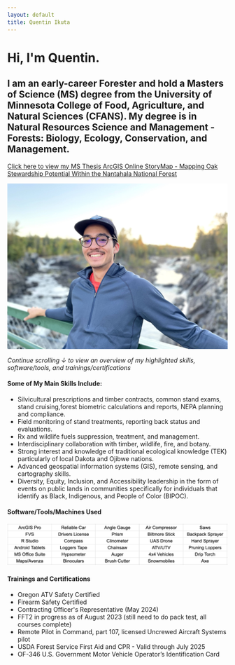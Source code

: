 ```yaml
---
layout: default
title: Quentin Ikuta
---
```

# Hi, I'm Quentin.
## I am an early-career Forester and hold a Masters of Science (MS) degree from the University of Minnesota College of Food, Agriculture, and Natural Sciences (CFANS). My degree is in Natural Resources Science and Management - Forests: Biology, Ecology, Conservation, and Management.

<a href="https://arcg.is/1iSvaL1">Click here to view my MS Thesis ArcGIS Online StoryMap - Mapping Oak Stewardship Potential Within the Nantahala National Forest</a>

<img src="profile_pic.jpg" alt="Profile Pic" class="circular"/>

_Continue scrolling &darr; to view an overview of my highlighted skills, software/tools, and trainings/certifications_

#### Some of My Main Skills Include:
 *   Silvicultural prescriptions and timber contracts, common stand exams, stand cruising,forest biometric calculations and reports, NEPA planning and compliance.
 *   Field monitoring of stand treatments, reporting back status and evaluations.
 *   Rx and wildlife fuels suppression, treatment, and management.
 *   Interdisciplinary collaboration with timber, wildlife, fire, and botany.
 *   Strong interest and knowledge of traditional ecological knowledge (TEK) particularly of local Dakota and Ojibwe nations.
 *   Advanced geospatial information systems (GIS), remote sensing, and cartography skills.
 *   Diversity, Equity, Inclusion, and Accessibility leadership in the form of events on public lands in communities specifically for individuals that identify as Black, Indigenous, and People of Color (BIPOC).

#### Software/Tools/Machines Used
_![](skillstable.png)_


#### Trainings and Certifications
 *   Oregon ATV Safety Certified
 *   Firearm Safety Certified
 *   Contracting Officer's Representative (May 2024)
 *   FFT2 in progress as of August 2023 (still need to do pack test, all courses complete)
 *   Remote Pilot in Command, part 107, licensed Uncrewed Aircraft Systems pilot
 *   USDA Forest Service First Aid and CPR - Valid through July 2025
 *   OF-346 U.S. Government Motor Vehicle Operator’s Identification Card


<!---
Text can be **bold**, _italic_, or ~~strikethrough~~.

[Click here to see my favorite animal](./another-page.html).

There should be whitespace between paragraphs.

There should be whitespace between paragraphs. We recommend including a README, or a file with information about your project.

# Header 1

This is a normal paragraph following a header. GitHub is a code hosting platform for version control and collaboration. It lets you and others work together on projects from anywhere.

## Header 2

> This is a blockquote following a header.
>
> When something is important enough, you do it even if the odds are not in your favor.

### Header 3

```js
// Javascript code with syntax highlighting.
var fun = function lang(l) {
  dateformat.i18n = require('./lang/' + l)
  return true;
}
```

```ruby
# Ruby code with syntax highlighting
GitHubPages::Dependencies.gems.each do |gem, version|
  s.add_dependency(gem, "= #{version}")
end
```

#### Header 4

*   This is an unordered list following a header.
*   This is an unordered list following a header.
*   This is an unordered list following a header.

##### Header 5

1.  This is an ordered list following a header.
2.  This is an ordered list following a header.
3.  This is an ordered list following a header.

###### Header 6

| head1        | head two          | three |
|:-------------|:------------------|:------|
| ok           | good swedish fish | nice  |
| out of stock | good and plenty   | nice  |
| ok           | good `oreos`      | hmm   |
| ok           | good `zoute` drop | yumm  |

### There's a horizontal rule below this.

* * *

### Here is an unordered list:

*   Item foo
*   Item bar
*   Item baz
*   Item zip

### And an ordered list:

1.  Item one
1.  Item two
1.  Item three
1.  Item four

### And a nested list:

- level 1 item
  - level 2 item
  - level 2 item
    - level 3 item
    - level 3 item
- level 1 item
  - level 2 item
  - level 2 item
  - level 2 item
- level 1 item
  - level 2 item
  - level 2 item
- level 1 item

### Small image

![Octocat](https://github.githubassets.com/images/icons/emoji/octocat.png)

### Large image

![Branching](https://guides.github.com/activities/hello-world/branching.png)


### Definition lists can be used with HTML syntax.

<dl>
<dt>Name</dt>
<dd>Godzilla</dd>
<dt>Born</dt>
<dd>1952</dd>
<dt>Birthplace</dt>
<dd>Japan</dd>
<dt>Color</dt>
<dd>Green</dd>
</dl>

```
Long, single-line code blocks should not wrap. They should horizontally scroll if they are too long. This line should be long enough to demonstrate this.
```

```
The final element.
```
-->
